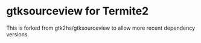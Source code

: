 # gtksourceview for Termite2

This is forked from  gtk2hs/gtksourceview to allow more recent dependency versions.
